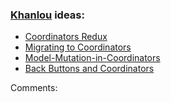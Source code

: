 ### [Khanlou](http://khanlou.com) ideas:
* [Coordinators Redux](http://khanlou.com/2015/10/coordinators-redux/)
* [Migrating to Coordinators](http://khanlou.com/2017/04/migrating-to-coordinators/)
* [Model-Mutation-in-Coordinators](http://khanlou.com/2017/05/model-mutation-in-coordinators/)
* [Back Buttons and Coordinators](http://khanlou.com/2017/05/back-buttons-and-coordinators/)

Comments:  
